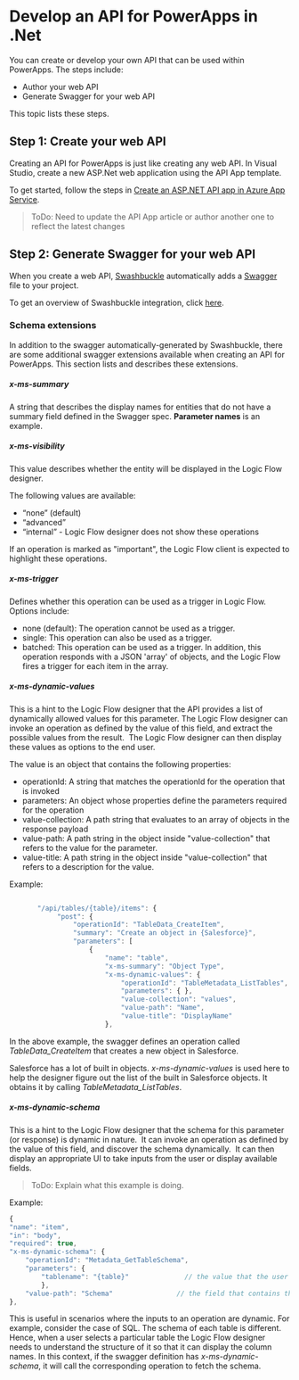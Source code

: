 <properties
	pageTitle="Develop API for PowerApps (.Net) | Microsoft Azure"
	description="Develop API for PowerApps (.Net)"
	services="powerapps"
	documentationCenter="" 
	authors="rajram"
	manager="dwrede"
	editor=""/>

<tags
   ms.service="powerapps"
   ms.devlang="na"
   ms.topic="article"
   ms.tgt_pltfrm="na"
   ms.workload="na" 
   ms.date="11/10/2015"
   ms.author="rajram"/>

# Develop an API for PowerApps in .Net

You can create or develop your own API that can be used within PowerApps. The steps include:

- Author your web API
- Generate Swagger for your web API

This topic lists these steps. 


## Step 1: Create your web API
Creating an API for PowerApps is just like creating any web API. In Visual Studio,  create a new ASP.Net web application using the API App template.  

To get started, follow the steps in [Create an ASP.NET API app in Azure App Service](../app-service-api-dotnet-get-started.md).

> ToDo: Need to update the API App article or author another one to reflect the latest changes

## Step 2: Generate Swagger for your web API
When you create a web API, [Swashbuckle][2] automatically adds a [Swagger][3] file to your project.

To get an overview of Swashbuckle integration, click [here](../app-service-api-dotnet-swashbuckle-customize.md).

### Schema extensions
In addition to the swagger automatically-generated by Swashbuckle, there are some additional swagger extensions available when creating an API for PowerApps. This section lists and describes these extensions. 

##### x-ms-summary
A string that describes the display names for entities that do not have a summary field defined in the Swagger spec. **Parameter names** is an example. 

##### x-ms-visibility
This value describes whether the entity will be displayed in the Logic Flow designer.

The following values are available: 

- “none” (default)
- “advanced”
- “internal” - Logic Flow designer does not show these operations

If an operation is marked as "important", the Logic Flow client is expected to highlight these operations.

##### x-ms-trigger
Defines whether this operation can be used as a trigger in Logic Flow. Options include:
	
- none (default): The operation cannot be used as a trigger.
- single: This operation can also be used as a trigger.
- batched: This operation can be used as a trigger.  In addition, this operation responds with a JSON  'array' of objects, and the Logic Flow fires a trigger for each item in the array.


##### x-ms-dynamic-values
This is a hint to the Logic Flow designer that the API provides a list of dynamically allowed values for this parameter. The Logic Flow designer can invoke an operation as defined by the value of this field, and extract the possible values from the result.  The Logic Flow designer can then display these values as options to the end user.  

The value is an object that contains the following properties:
	
- operationId: A string that matches the operationId for the operation that is invoked
- parameters: An object whose properties define the parameters required for the operation
- value-collection: A path string that evaluates to an array of objects in the response payload
- value-path: A path string in the object inside "value-collection" that refers to the value for the parameter.
- value-title: A path string in the object inside "value-collection" that refers to a description for the value.


Example:
```javascript

       "/api/tables/{table}/items": {
            "post": {
                "operationId": "TableData_CreateItem",
                "summary": "Create an object in {Salesforce}",
                "parameters": [
                    {
                        "name": "table",
                        "x-ms-summary": "Object Type",
                        "x-ms-dynamic-values": {
                            "operationId": "TableMetadata_ListTables",      // operation that needs to be invoked
                            "parameters": { },                              // parameters for the above operation, if any
                            "value-collection": "values",                   // field that contains the collection
                            "value-path": "Name",                           // field that contains the value
                            "value-title": "DisplayName"                    // field that contains a display name for the value
                        },
```

In the above example, the swagger defines an operation called _TableData_CreateItem_ that creates a new object in Salesforce. 

Salesforce has a lot of built in objects. _x-ms-dynamic-values_ is used here to help the designer figure out the list of the built in Salesforce objects. It obtains it by calling _TableMetadata_ListTables_.

##### x-ms-dynamic-schema
This is a hint to the Logic Flow designer that the schema for this parameter (or response) is dynamic in nature.  It can invoke an operation as defined by the value of this field, and discover the schema dynamically.  It can then display an appropriate UI to take inputs from the user or display available fields.  

>ToDo: Explain what this example is doing.

Example:
 
```javascript
{
"name": "item",
"in": "body",
"required": true,
"x-ms-dynamic-schema": {
	"operationId": "Metadata_GetTableSchema",
	"parameters": {
		"tablename": "{table}"              // the value that the user has selected from the above parameter
		},
	"value-path": "Schema"                // the field that contains the JSON schema
},
```

This is useful in scenarios where the inputs to an operation are dynamic. For example, consider the case of SQL. The schema of each table is different. Hence, when a user selects a particular table the Logic Flow designer needs to understand the structure of it so that it can display the column names. In this context, if the swagger definition has _x-ms-dynamic-schema_, it will call the corresponding operation to fetch the schema.



<!--References-->
[2]: https://github.com/domaindrivendev/Swashbuckle
[3]: http://swagger.io/
